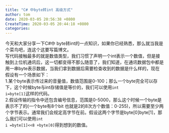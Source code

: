 ```yaml
---
title: "C# 中byte转int 高级方式"
author: tom
date: 2020-03-05 20:56:38 +0800
CreateTime: 2020-03-05 20:44:18 +0800
categories: 
---
```

今天和大家分享一下C#中 byte转int的一点知识，如果你已经熟悉，那么就当我是个菜鸟吧，连这个这要写篇博文。  
写代码接触最多的就是数值类型，我们习惯了声明一个int表示一个数值，但是接触到上位机通讯后，这一切都变得不那么随意了，我们知道，在通讯数据包中都是用一串byte表示数据，当我们拿到数据后需要检查收到的数据是什么样的，现在假设有一个场景如下：  
1.某个byte表示传过来的音量值，数值范围是0-100；那么一个byte完全可以存下，这个时候byte与int存储值是等价的，我们可以使用<code>int i=byte[1]</code>这样的代码。  
2.假设传输的指令中还包含编号信息，范围是0-5000，那么这个时候一个byte是表示不了的(一个byte有8个bit  也就是2的8次方个数值：0-255)，所以需要至少两个字节表示。通常我们会规定高字节在前。假设这两个字节是byte[0]byte[1]，那么我们可以使用<code>int i =byte[1]<<8 +byte[0]</code>得到想到的数值。
